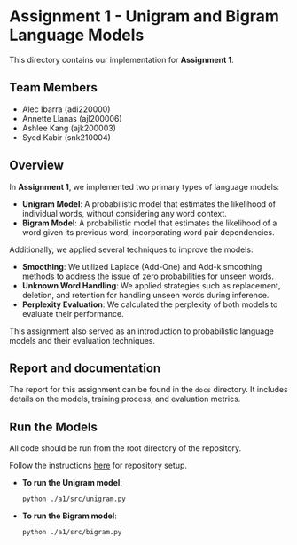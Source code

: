 # Assignment 1 - Unigram and Bigram Language Models

This directory contains our implementation for **Assignment 1**.

## Team Members
- Alec Ibarra (adi220000)
- Annette Llanas (ajl200006)
- Ashlee Kang (ajk200003)
- Syed Kabir (snk210004)

## Overview
In **Assignment 1**, we implemented two primary types of language models:
- **Unigram Model**: A probabilistic model that estimates the likelihood of individual words, without considering any word context.
- **Bigram Model**: A probabilistic model that estimates the likelihood of a word given its previous word, incorporating word pair dependencies.

Additionally, we applied several techniques to improve the models:
- **Smoothing**: We utilized Laplace (Add-One) and Add-k smoothing methods to address the issue of zero probabilities for unseen words.
- **Unknown Word Handling**: We applied strategies such as replacement, deletion, and retention for handling unseen words during inference.
- **Perplexity Evaluation**: We calculated the perplexity of both models to evaluate their performance.

This assignment also served as an introduction to probabilistic language models and their evaluation techniques.

## Report and documentation
The report for this assignment can be found in the `docs` directory. It includes details on the models, training process, and evaluation metrics.

## Run the Models
All code should be run from the root directory of the repository.

Follow the instructions [here](../#repository-setup-vscode) for repository setup.

- **To run the Unigram model**:
    ```bash
    python ./a1/src/unigram.py
    ```
- **To run the Bigram model**:
    ```bash
    python ./a1/src/bigram.py
    ```
